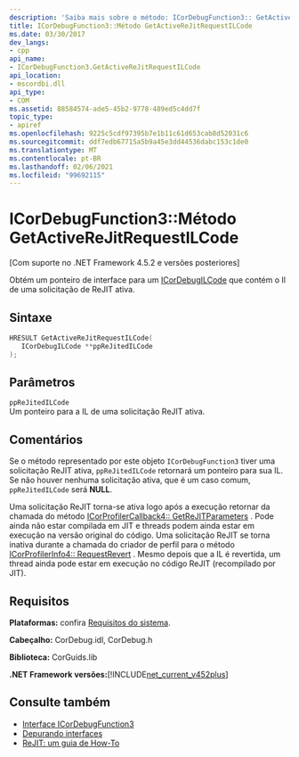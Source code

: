 ```yaml
---
description: 'Saiba mais sobre o método: ICorDebugFunction3:: GetActiveReJitRequestILCode'
title: ICorDebugFunction3::Método GetActiveReJitRequestILCode
ms.date: 03/30/2017
dev_langs:
- cpp
api_name:
- ICorDebugFunction3.GetActiveReJitRequestILCode
api_location:
- mscordbi.dll
api_type:
- COM
ms.assetid: 88584574-ade5-45b2-9778-489ed5c4dd7f
topic_type:
- apiref
ms.openlocfilehash: 9225c5cdf97395b7e1b11c61d653cab8d52031c6
ms.sourcegitcommit: ddf7edb67715a5b9a45e3dd44536dabc153c1de0
ms.translationtype: MT
ms.contentlocale: pt-BR
ms.lasthandoff: 02/06/2021
ms.locfileid: "99692115"
---
```

# <a name="icordebugfunction3getactiverejitrequestilcode-method"></a>ICorDebugFunction3::Método GetActiveReJitRequestILCode

[Com suporte no .NET Framework 4.5.2 e versões posteriores]  
  
 Obtém um ponteiro de interface para um [ICorDebugILCode](icordebugilcode-interface.md) que contém o Il de uma solicitação de ReJIT ativa.  
  
## <a name="syntax"></a>Sintaxe  
  
```cpp
HRESULT GetActiveReJitRequestILCode(  
   ICorDebugILCode **ppReJitedILCode  
);  
```  
  
## <a name="parameters"></a>Parâmetros  

 `ppReJitedILCode`  
 Um ponteiro para a IL de uma solicitação ReJIT ativa.  
  
## <a name="remarks"></a>Comentários  

 Se o método representado por este objeto `ICorDebugFunction3` tiver uma solicitação ReJIT ativa, `ppReJitedILCode` retornará um ponteiro para sua IL. Se não houver nenhuma solicitação ativa, que é um caso comum, `ppReJitedILCode` será **NULL**.  
  
 Uma solicitação ReJIT torna-se ativa logo após a execução retornar da chamada do método [ICorProfilerCallback4:: GetReJITParameters](../profiling/icorprofilercallback4-getrejitparameters-method.md) . Pode ainda não estar compilada em JIT e threads podem ainda estar em execução na versão original do código. Uma solicitação ReJIT se torna inativa durante a chamada do criador de perfil para o método [ICorProfilerInfo4:: RequestRevert](../profiling/icorprofilerinfo4-requestrevert-method.md) . Mesmo depois que a IL é revertida, um thread ainda pode estar em execução no código ReJIT (recompilado por JIT).  
  
## <a name="requirements"></a>Requisitos  

 **Plataformas:** confira [Requisitos do sistema](../../get-started/system-requirements.md).  
  
 **Cabeçalho:** CorDebug.idl, CorDebug.h  
  
 **Biblioteca:** CorGuids.lib  
  
 **.NET Framework versões:**[!INCLUDE[net_current_v452plus](../../../../includes/net-current-v452plus-md.md)]  
  
## <a name="see-also"></a>Consulte também

- [Interface ICorDebugFunction3](icordebugfunction3-interface.md)
- [Depurando interfaces](debugging-interfaces.md)
- [ReJIT: um guia de How-To](/archive/blogs/davbr/rejit-a-how-to-guide)
